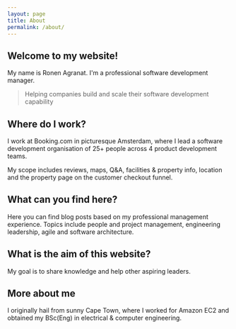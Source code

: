 ```yaml
---
layout: page
title: About
permalink: /about/
---
```


## Welcome to my website!

My name is Ronen Agranat. I'm a professional software development manager.

> Helping companies build and scale their software development capability

## Where do I work?

I work at Booking.com in picturesque Amsterdam, where I lead a software development organisation of 25+ people across 4 product development teams.

My scope includes reviews, maps, Q&A, facilities & property info, location and the property page on the customer checkout funnel.

## What can you find here?

Here you can find blog posts based on my professional management experience.
Topics include people and project management, engineering leadership, agile and software architecture.

## What is the aim of this website?

My goal is to share knowledge and help other aspiring leaders. 

## More about me

I originally hail from sunny Cape Town, where I worked for Amazon EC2 and obtained my BSc(Eng) in electrical & computer engineering.